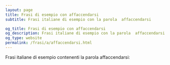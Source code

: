 ```yaml
---
layout: page
title: Frasi di esempio con affaccendarsi 
subtitle: Frasi italiane di esempio con la parola  affaccendarsi

og_title: Frasi di esempio con affaccendarsi 
og_description: Frasi italiane di esempio con la parola  affaccendarsi
og_type: website
permalink: /frasi/a/affaccendarsi.html
---
```


Frasi italiane di esempio contenenti la parola affaccendarsi:


